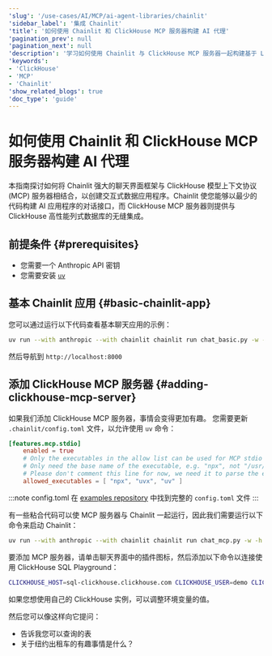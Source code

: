 ```yaml
---
'slug': '/use-cases/AI/MCP/ai-agent-libraries/chainlit'
'sidebar_label': '集成 Chainlit'
'title': '如何使用 Chainlit 和 ClickHouse MCP 服务器构建 AI 代理'
'pagination_prev': null
'pagination_next': null
'description': '学习如何使用 Chainlit 与 ClickHouse MCP 服务器一起构建基于 LLM 的聊天应用'
'keywords':
- 'ClickHouse'
- 'MCP'
- 'Chainlit'
'show_related_blogs': true
'doc_type': 'guide'
---
```



# 如何使用 Chainlit 和 ClickHouse MCP 服务器构建 AI 代理

本指南探讨如何将 Chainlit 强大的聊天界面框架与 ClickHouse 模型上下文协议 (MCP) 服务器相结合，以创建交互式数据应用程序。Chainlit 使您能够以最少的代码构建 AI 应用程序的对话接口，而 ClickHouse MCP 服务器则提供与 ClickHouse 高性能列式数据库的无缝集成。

## 前提条件 {#prerequisites}
- 您需要一个 Anthropic API 密钥
- 您需要安装 [`uv`](https://docs.astral.sh/uv/getting-started/installation/)

## 基本 Chainlit 应用 {#basic-chainlit-app}

您可以通过运行以下代码查看基本聊天应用的示例：

```sh
uv run --with anthropic --with chainlit chainlit run chat_basic.py -w -h
```

然后导航到 `http://localhost:8000`

## 添加 ClickHouse MCP 服务器 {#adding-clickhouse-mcp-server}

如果我们添加 ClickHouse MCP 服务器，事情会变得更加有趣。
您需要更新 `.chainlit/config.toml` 文件，以允许使用 `uv` 命令：

```toml
[features.mcp.stdio]
    enabled = true
    # Only the executables in the allow list can be used for MCP stdio server.
    # Only need the base name of the executable, e.g. "npx", not "/usr/bin/npx".
    # Please don't comment this line for now, we need it to parse the executable name.
    allowed_executables = [ "npx", "uvx", "uv" ]
```

:::note config.toml
在 [examples repository](https://github.com/ClickHouse/examples/blob/main/ai/mcp/chainlit/.chainlit/config.toml) 中找到完整的 `config.toml` 文件
:::

有一些粘合代码可以使 MCP 服务器与 Chainlit 一起运行，因此我们需要运行以下命令来启动 Chainlit：

```sh
uv run --with anthropic --with chainlit chainlit run chat_mcp.py -w -h
```

要添加 MCP 服务器，请单击聊天界面中的插件图标，然后添加以下命令以连接使用 ClickHouse SQL Playground：

```sh
CLICKHOUSE_HOST=sql-clickhouse.clickhouse.com CLICKHOUSE_USER=demo CLICKHOUSE_PASSWORD= CLICKHOUSE_SECURE=true uv run --with mcp-clickhouse --python 3.13 mcp-clickhouse
```

如果您想使用自己的 ClickHouse 实例，可以调整环境变量的值。

然后您可以像这样向它提问：

* 告诉我您可以查询的表
* 关于纽约出租车的有趣事情是什么？
